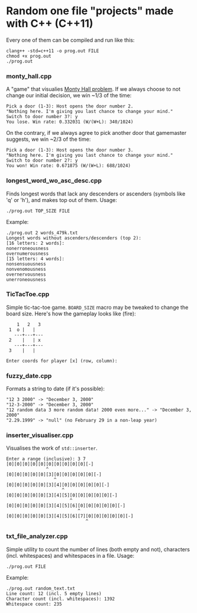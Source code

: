 # Random one file "projects" made with C++ (C++11)

Every one of them can be compiled and run like this:
```
clang++ -std=c++11 -o prog.out FILE
chmod +x prog.out
./prog.out
```

### monty_hall.cpp

A "game" that visualies [Monty Hall problem](https://en.wikipedia.org/wiki/Monty_Hall_problem).
If we always choose to not change our initial decision, we win ~1/3 of the time:

```
Pick a door (1-3): Host opens the door number 2.
"Nothing here. I'm giving you last chance to change your mind."
Switch to door number 3?: y
You lose. Win rate: 0.332031 (W/(W+L): 340/1024)
```

On the contrary, if we always agree to pick another door that gamemaster suggests, we win ~2/3 of the time:

```
Pick a door (1-3): Host opens the door number 3.
"Nothing here. I'm giving you last chance to change your mind."
Switch to door number 2?: y
You won! Win rate: 0.671875 (W/(W+L): 688/1024)
```

### longest_word_wo_asc_desc.cpp

Finds longest words that lack any descenders or ascenders (symbols like 'q' or 'h'), and makes top out of them. 
Usage:
```
./prog.out TOP_SIZE FILE
```
Example:
```
./prog.out 2 words_479k.txt
Longest words without ascenders/descenders (top 2):
[16 letters: 2 words]:
nonerroneousness
overnumerousness
[15 letters: 4 words]:
nonsensuousness
nonvenomousness
overnervousness
unerroneousness
```

### TicTacToe.cpp

Simple tic-tac-toe game. `BOARD_SIZE` macro may be tweaked to change the board size.
Here's how the gameplay looks like (fire):
```
    1   2   3
 1  o |   |
   ---+---+---
 2    |   | x
   ---+---+---
 3    |   |

Enter coords for player [x] (row, column):
```

### fuzzy_date.cpp

Formats a string to date (if it's possible):
```
"12 3 2000" -> "December 3, 2000"
"12-3-2000" -> "December 3, 2000"
"12 random data 3 more random data! 2000 even more..." -> "December 3, 2000"
"2.29.1999" -> "null" (no February 29 in a non-leap year)
```

### inserter_visualiser.cpp

Visualises the work of `std::inserter`.
```
Enter a range (inclusive): 3 7
[0][0][0][0][0][0][0][0][0][0][-]
               ^
[0][0][0][0][0][3][0][0][0][0][0][-]
                  ^
[0][0][0][0][0][3][4][0][0][0][0][0][-]
                     ^
[0][0][0][0][0][3][4][5][0][0][0][0][0][-]
                        ^
[0][0][0][0][0][3][4][5][6][0][0][0][0][0][-]
                           ^
[0][0][0][0][0][3][4][5][6][7][0][0][0][0][0][-]
                              ^
```

### txt_file_analyzer.cpp

Simple utility to count the number of lines (both empty and not), characters (incl. whitespaces) and whitespaces in a file.
Usage:
```
./prog.out FILE
```

Example:
```
./prog.out random_text.txt
Line count: 12 (incl. 5 empty lines)
Character count (incl. whitespaces): 1392
Whitespace count: 235
```

